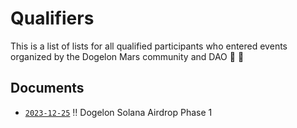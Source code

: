 # Qualifiers

This is a list of lists for all qualified participants who entered events organized by the Dogelon Mars community and DAO 🚀 🔴

## Documents 

* [`2023-12-25`](2023-12-25.md) ‼️ Dogelon Solana Airdrop Phase 1
